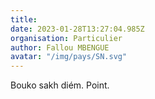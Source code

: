 ```yaml
---
title: 
date: 2023-01-28T13:27:04.985Z
organisation: Particulier
author: Fallou MBENGUE 
avatar: "/img/pays/SN.svg"
---
```


Bouko sakh diém. Point.